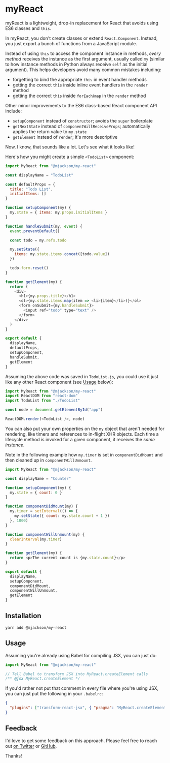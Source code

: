 # myReact

myReact is a lightweight, drop-in replacement for React that avoids using ES6
classes and `this`.

In myReact, you don't create classes or extend `React.Component`. Instead, you
just export a bunch of functions from a JavaScript module.

Instead of using `this` to access the component instance in methods, _every
method_ receives the instance as the first argument, usually called `my`
(similar to how instance methods in Python always receive `self` as the initial
argument). This helps developers avoid many common mistakes including:

* forgetting to bind the appropriate `this` in event handler methods
* getting the correct `this` inside inline event handlers in the `render` method
* getting the correct `this` inside `forEach`/`map` in the `render` method

Other minor improvements to the ES6 class-based React component API include:

* `setupComponent` instead of `constructor`; avoids the `super` boilerplate
* `getNextState` instead of `componentWillReceiveProps`; automatically applies
  the return value to `my.state`
* `getElement` instead of `render`; it's more descriptive

Now, I know, that sounds like a lot. Let's see what it looks like!

Here's how you might create a simple `<TodoList>` component:

```js
import MyReact from "@mjackson/my-react"

const displayName = "TodoList"

const defaultProps = {
  title: "Todo List",
  initialItems: []
}

function setupComponent(my) {
  my.state = { items: my.props.initialItems }
}

function handleSubmit(my, event) {
  event.preventDefault()

  const todo = my.refs.todo

  my.setState({
    items: my.state.items.concat([todo.value])
  })

  todo.form.reset()
}

function getElement(my) {
  return (
    <div>
      <h1>{my.props.title}</h1>
      <ol>{my.state.items.map(item => <li>{item}</li>)}</ol>
      <form onSubmit={my.handleSubmit}>
        <input ref="todo" type="text" />
      </form>
    </div>
  )
}

export default {
  displayName,
  defaultProps,
  setupComponent,
  handleSubmit,
  getElement
}
```

Assuming the above code was saved in `TodoList.js`, you could use it just like
any other React component (see [Usage](#usage) below):

```js
import MyReact from "@mjackson/my-react"
import ReactDOM from "react-dom"
import TodoList from "./TodoList"

const node = document.getElementById("app")

ReactDOM.render(<TodoList />, node)
```

You can also put your own properties on the `my` object that aren't needed for
rendering, like timers and references to in-flight XHR objects. Each time a
lifecycle method is invoked for a given component, it receives the _same
instance_.

Note in the following example how `my.timer` is set in `componentDidMount` and
then cleaned up in `componentWillUnmount`.

```js
import MyReact from "@mjackson/my-react"

const displayName = "Counter"

function setupComponent(my) {
  my.state = { count: 0 }
}

function componentDidMount(my) {
  my.timer = setInterval(() => {
    my.setState({ count: my.state.count + 1 })
  }, 1000)
}

function componentWillUnmount(my) {
  clearInterval(my.timer)
}

function getElement(my) {
  return <p>The current count is {my.state.count}</p>
}

export default {
  displayName,
  setupComponent,
  componentDidMount,
  componentWillUnmount,
  getElement
}
```

## Installation

    yarn add @mjackson/my-react

## Usage

Assuming you're already using Babel for compiling JSX, you can just do:

```js
import MyReact from "@mjackson/my-react"

// Tell Babel to transform JSX into MyReact.createElement calls
/** @jsx MyReact.createElement */
```

If you'd rather not put that comment in every file where you're using JSX, you
can just put the following in your `.babelrc`:

```json
{
  "plugins": ["transform-react-jsx", { "pragma": "MyReact.createElement" }]
}
```

## Feedback

I'd love to get some feedback on this approach. Please feel free to reach out
[on Twitter](https://twitter.com/mjackson) or
[GitHub](https://github.com/mjackson/my-react').

Thanks!
